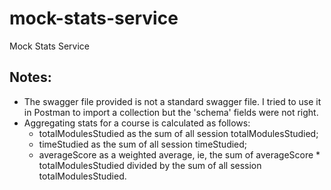 # mock-stats-service
Mock Stats Service


## Notes:
- The swagger file provided is not a standard swagger file. I tried to use it in Postman to import a collection but the 'schema' fields were not right.
- Aggregating stats for a course is calculated as follows:
    - totalModulesStudied as the sum of all session totalModulesStudied;
    - timeStudied as the sum of all session timeStudied;
    - averageScore as a weighted average, ie, the sum of averageScore * totalModulesStudied divided by the sum of all session totalModulesStudied.
